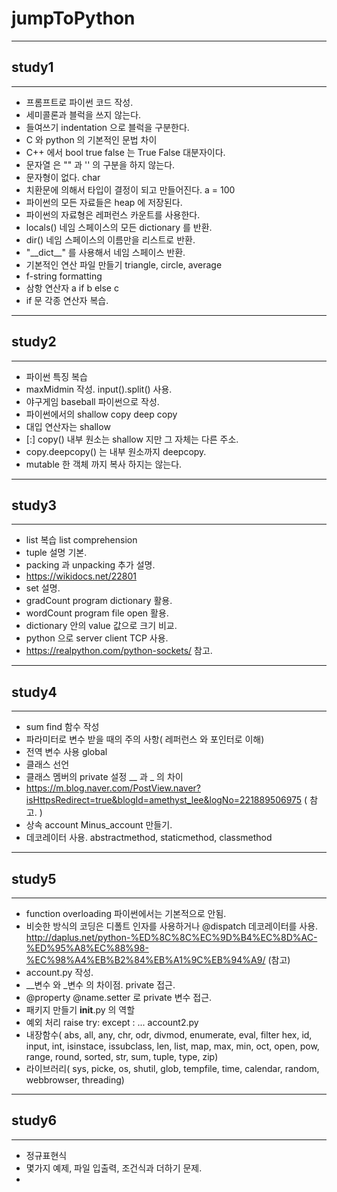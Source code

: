 # jumpToPython
- - -
## study1
- - -
* 프롬프트로 파이썬 코드 작성.
* 세미콜론과 블럭을 쓰지 않는다.
* 들여쓰기 indentation 으로 블럭을 구분한다. 
* C 와 python 의 기본적인 문법 차이
* C++ 에서 bool true false 는 True False 대분자이다.
* 문자열 은 "" 과 '' 의 구분을 하지 않는다. 
* 문자형이 없다. char 
* 치환문에 의해서 타입이 결정이 되고 만들어진다.  a = 100
* 파이썬의 모든 자료들은 heap 에 저장된다.
* 파이썬의 자료형은 레퍼런스 카운트를 사용한다. 
* locals() 네임 스페이스의 모든 dictionary 를 반환.
* dir() 네임 스페이스의 이름만을 리스트로 반환.
* "\_\_dict__" 를 사용해서 네임 스페이스 반환.  
* 기본적인 연산 파일 만들기 triangle, circle, average
* f-string formatting
* 삼항 연산자 a if b else c
* if 문 각종 연산자 복습.
- - -
## study2
- - -
* 파이썬 특징 복습
* maxMidmin 작성. input().split() 사용. 
* 야구게임 baseball 파이썬으로 작성.
* 파이썬에서의 shallow copy deep copy 
* 대입 연산자는 shallow 
* [:] copy() 내부 원소는 shallow 지만 그 자체는 다른 주소. 
* copy.deepcopy() 는 내부 원소까지 deepcopy.
* mutable 한 객체 까지 복사 하지는 않는다.
- - -
## study3
- - -
* list 복습 list comprehension
* tuple 설명 기본.
* packing 과 unpacking 추가 설명.
* https://wikidocs.net/22801
* set 설명.
* gradCount program dictionary 활용.
* wordCount program file open 활용.
* dictionary 안의 value 값으로 크기 비교.
* python 으로 server client TCP 사용.
* https://realpython.com/python-sockets/ 참고.
- - -
## study4
- - -
* sum find 함수 작성
* 파라미터로 변수 받을 때의 주의 사항( 레퍼런스 와 포인터로 이해)
* 전역 변수 사용 global
* 클래스 선언
* 클래스 멤버의 private 설정 __ 과 _ 의 차이
* https://m.blog.naver.com/PostView.naver?isHttpsRedirect=true&blogId=amethyst_lee&logNo=221889506975
( 참고. )
* 상속 account Minus_account 만들기.
* 데코레이터 사용. abstractmethod, staticmethod, classmethod
- - -
## study5
- - -
* function overloading 파이썬에서는 기본적으로 안됨. 
* 비슷한 방식의 코딩은 디폴트 인자를 사용하거나 @dispatch 데코레이터를 사용.
http://daplus.net/python-%ED%8C%8C%EC%9D%B4%EC%8D%AC-%ED%95%A8%EC%88%98-%EC%98%A4%EB%B2%84%EB%A1%9C%EB%94%A9/
  (참고)
* account.py 작성.
* __변수 와 _변수 의 차이점. private 접근.
* @property @name.setter 로 private 변수 접근.
* 패키지 만들기 __init__.py 의 역할
* 예외 처리 raise try: except : ... account2.py
* 내장함수( abs, all, any, chr, odr, divmod, enumerate, eval, filter hex, id, input, int, isinstace, issubclass, len, list, map, max, min, oct, open, pow, range, round, sorted, str, sum, tuple, type, zip)
* 라이브러리( sys, picke, os, shutil, glob, tempfile, time, calendar, random, webbrowser, threading)
- - -
## study6
- - -
* 정규표현식 
* 몇가지 예제, 파일 입출력, 조건식과 더하기 문제. 
* 